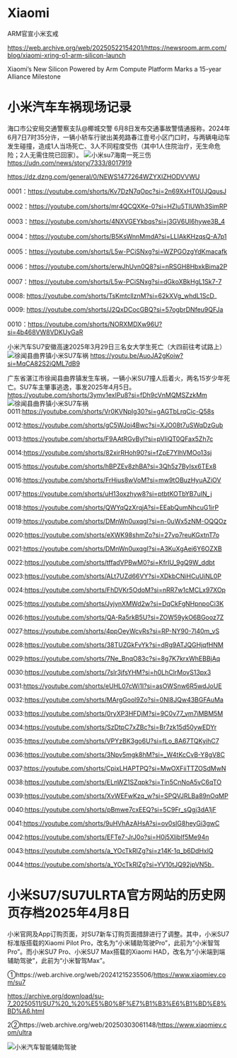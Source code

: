 # Xiaomi
ARM官宣小米玄戒

https://web.archive.org/web/20250522154201/https://newsroom.arm.com/blog/xiaomi-xring-o1-arm-silicon-launch

Xiaomi’s New Silicon Powered by Arm Compute Platform Marks a 15-year Alliance Milestone
# 小米汽车车祸现场记录

海口市公安局交通警察支队@椰城交警 6月8日发布交通事故警情通报称，2024年6月7日7时35分许，一辆小轿车行驶出美苑路春江壹号小区门口时，与两辆电动车发生碰撞，造成1人当场死亡、3人不同程度受伤（其中1人住院治疗，无生命危险；2人无需住院已回家）。
![小米su7海南一死三伤](https://github.com/MoslinZ/Xiaomi/blob/main/2024%E5%B9%B46%E6%9C%887%E6%97%A5%E5%B0%8F%E7%B1%B3su7%E6%B5%B7%E5%8D%97%E4%B8%80%E6%AD%BB%E4%B8%89%E4%BC%A4.jpg)
https://udn.com/news/story/7333/8017919

https://dz.dzng.com/general/0/NEWS1477264WZYXIZHODVVWU

0001：https://youtube.com/shorts/Kv7DzN7qOpc?si=2n69XxHT0UJQqusJ

0002：https://youtube.com/shorts/mr4QCQXKe-0?si=HZlu5TIUWh3SimRP

0003：https://youtube.com/shorts/4NXVGEYkbqs?si=j3GV6UI6hywe3B_4

0004：https://youtube.com/shorts/B5KsWnnMmdA?si=LLIAkKHzqsQ-A7p1

0005：https://youtube.com/shorts/L5w-PCiSNxg?si=WZPGOzgYdKmacafk

0006：https://youtube.com/shorts/erwJhUvn0Q8?si=nRSGH8HbxkBima2P

0007：https://youtube.com/shorts/L5w-PCiSNxg?si=dGkoXBkHgL1Sk7-7

0008: https://youtube.com/shorts/TsKmtcllznM?si=62kXVg_whdL1ScD_

0009: https://youtube.com/shorts/J2QxDCocGBQ?si=57ogbrDNfeu9QFJa

0010：https://youtube.com/shorts/NORXMDXw96U?si=4b468VW8VDKUyGaR

小米汽车SU7安徽高速2025年3月29日三名女大学生死亡（大四前往考试路上）
![徐闻县曲界镇小米SU7车祸](https://github.com/MoslinZ/Xiaomi/blob/main/w700d1q75cms.jpg)
https://youtu.be/AuoJA2gKoiw?si=MqCA82S2iQML7dB9

广东省湛江市徐闻县曲界镇发生车祸，一辆小米SU7撞人后着火，两名15岁少年死亡。SU7车主肇事逃逸，事发2025年4月5日。
https://youtube.com/shorts/3ymv1exIPu8?si=fDh9cVnMQMSZzkMm
![徐闻县曲界镇小米SU7车祸](https://github.com/MoslinZ/Xiaomi/blob/main/mmexport1744364757235.jpg)
0011:https://youtube.com/shorts/Vr0KVNpIg30?si=gAGTbLrqCic-Q58s

0012:https://youtube.com/shorts/gC5WJoi4Bwc?si=XJO08t7uSWqDzGub

0013:https://youtube.com/shorts/F9AAtRGvByI?si=pVIiQT0QFax5Zh7c

0014:https://youtube.com/shorts/82xirRHoh90?si=fZpE7YlhVMOo13sj

0015:https://youtube.com/shorts/hBPZEv8zhBA?si=3Qh5z7ByIsx6TEx8

0016:https://youtube.com/shorts/FrHius8wVoM?si=mw9tOBuzHyuAZiOV

0017:https://youtube.com/shorts/uH13oxzhyw8?si=ptbtKOTbYB7uIN_j

0018:https://youtube.com/shorts/QWYqQzXrqjA?si=EEabQumNhcuG1irP

0019:https://youtube.com/shorts/DMnWn0uxqgI?si=n-0uWx5zNM-OQQOz

0020:https://youtube.com/shorts/eXWK98shmZo?si=27vp7reuKGxtnT7o

0021:https://youtube.com/shorts/DMnWn0uxqgI?si=A3KuXgAei6Y6OZXB

0022:https://youtube.com/shorts/tffadVPBwM0?si=KfrIU_9gQ9W_ddbt

0023:https://youtube.com/shorts/ALt7UZd66VY?si=XDkbCNiHCuUiNL0P

0024:https://youtube.com/shorts/FhDVKr5OdoM?si=nRR7w1cMCLx97XOp

0025:https://youtube.com/shorts/JyjynXMWd2w?si=DqCkFgNHpnpoCi3K

0026:https://youtube.com/shorts/QA-Ra5rkB5U?si=ZOW59ykO6BGooz7Z

0027:https://youtube.com/shorts/4ppOeyWcvRs?si=RP-NY90-7l40m_vS

0028:https://youtube.com/shorts/38TUZGkFvYk?si=dRg9ATJQGHjqfHNM

0029:https://youtube.com/shorts/7Ne_BnqO83c?si=8g7K7krxWhEBBjAq

0030:https://youtube.com/shorts/7slr3jfsYHM?si=h0LhClrMovS13px3

0031:https://youtube.com/shorts/eUHL07cWi1I?si=asOWSnw6R5wdJoUE

0032:https://youtube.com/shorts/MArgGool9Zo?si=0Nl8JQw43BGFAuMa

0033:https://youtube.com/shorts/0ryXP3HFDjM?si=9C0v77_vm7iMBM5M

0034:https://youtube.com/shorts/SzDtpC7xZBc?si=Br7zk15d50ywEDYr

0035:https://youtube.com/shorts/VPYzBK3go6U?si=fLo_8A67TQKyihC7

0036:https://youtube.com/shorts/3Npv5mgk8hM?si=_W4tKcCvB-Y8gV8C

0037:https://youtube.com/shorts/CpixLHAPTPQ?si=MwOXFiiTTZOSdMwN

0038:https://youtube.com/shorts/ELnWZ1SZqpk?si=Tin5CnNoA5vC6qTO

0039:https://youtube.com/shorts/XvWEFwKzq_w?si=SPQVJRLBa89nOqMP

0040:https://youtube.com/shorts/pBmwe7cxEEQ?si=5C9Fr_sQgj3dA1jF

0041:https://youtube.com/shorts/9uHVhAzAHsA?si=ov0sIG8heyGi3gwC

0042:https://youtube.com/shorts/EFTe7-JrJ0o?si=H0j5Xliblf5Me94n

0043:https://youtube.com/shorts/a_YOcTkRlZg?si=z14K-1q_b6DdHxlQ

0044:https://youtube.com/shorts/a_YOcTkRlZg?si=YV10tJQ92jpVN5b_


# 小米SU7/SU7ULRTA官方网站的历史网页存档2025年4月8日
小米官网及App订购页面，对SU7新车订购页面措辞进行了调整。其中，小米SU7标准版搭载的Xiaomi Pilot Pro，改名为“小米辅助驾驶Pro”，此前为“小米智驾Pro”。而小米SU7 Pro、小米SU7 Max搭载的Xiaomi HAD，改名为“小米端到端辅助驾驶”，此前为“小米智驾Max”。

①https://web.archive.org/web/20241215235506/https://www.xiaomiev.com/su7

https://archive.org/download/su-7_20250511/SU7%20_%20%E5%B0%8F%E7%B1%B3%E6%B1%BD%E8%BD%A6.html

2️②https://web.archive.org/web/20250303061148/https://www.xiaomiev.com/ultra

![小米汽车智能辅助驾驶](https://github.com/MoslinZ/Xiaomi/blob/main/1746940487606.png)
